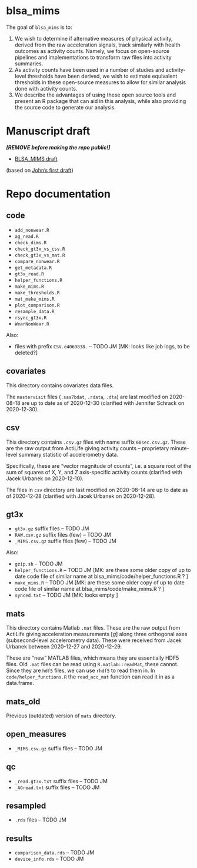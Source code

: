 
<!-- README.md is generated from README.Rmd. Please edit that file -->

# blsa\_mims

<!-- badges: start -->

<!-- badges: end -->

The goal of `blsa_mims` is to:

1.  We wish to determine if alternative measures of physical activity,
    derived from the raw acceleration signals, track similarly with
    health outcomes as activity counts. Namely, we focus on open-source
    pipelines and implementations to transform raw files into activity
    summaries.  
2.  As activity counts have been used in a number of studies and
    activity-level thresholds have been derived, we wish to estimate
    equivalent thresholds in these open-source measures to allow for
    similar analysis done with activity counts.
3.  We describe the advantages of using these open source tools and
    present an R package that can aid in this analysis, while also
    providing the source code to generate our analysis.

# Manuscript draft

***\[REMOVE before making the repo public\!\]***

  - [BLSA\_MIMS
    draft](https://docs.google.com/document/d/1fRP6zrzATz7mky-c44kSXnRAMXghd-DEhVb-YokLtS4/edit#heading=h.icof4utcqehc)

(based on [John’s first
draft](https://docs.google.com/document/d/11ULWQlMqsx4NHarXwDPZHmrTHVNL51ZUNEitQhYVF68/edit?usp=sharing))

# Repo documentation

## code

  - `add_nonwear.R`
  - `ag_read.R`  
  - `check_dims.R`  
  - `check_gt3x_vs_csv.R`
  - `check_gt3x_vs_mat.R`
  - `compare_nonwear.R`
  - `get_metadata.R`
  - `gt3x_read.R`
  - `helper_functions.R`
  - `make_mims.R`
  - `make_thresholds.R`
  - `mat_make_mims.R`
  - `plot_comparison.R`
  - `resample_data.R`
  - `rsync_gt3x.R`
  - `WearNonWear.R`

Also:

  - files with prefix `CSV.e4069838.` – TODO JM \[MK: looks like job
    logs, to be deleted?\]

## covariates

This directory contains covariates data files.

The `mastervisit` files (`.sas7bdat`, `.rdata`, `.dta`) are last
modified on 2020-08-18 are up to date as of 2020-12-30 (clarified with
Jennifer Schrack on 2020-12-30).

## csv

This directory contains `.csv.gz` files with name suffix `60sec.csv.gz`.
These are the raw output from ActiLife giving activity counts –
proprietary minute-level summary statistic of accelerometry data.

Specifically, these are “vector magnitude of counts”, i.e. a square root
of the sum of squares of X, Y, and Z axis-specific activity counts
(clarified with Jacek Urbanek on 2020-12-10).

The files in `csv` directory are last modified on 2020-08-14 are up to
date as of 2020-12-28 (clarified with Jacek Urbanek on 2020-12-28).

## gt3x

  - `gt3x.gz` suffix files – TODO JM
  - `RAW.csv.gz` suffix files (few) – TODO JM
  - `_MIMS.csv.gz` suffix files (few) – TODO JM

Also:

  - `gzip.sh` – TODO JM
  - `helper_functions.R` – TODO JM \[MK: are these some older copy of up
    to date code file of similar name at
    blsa\_mims/code/helper\_functions.R ? \]
  - `make_mims.R` – TODO JM \[MK: are these some older copy of up to
    date code file of similar name at blsa\_mims/code/make\_mims.R ? \]
  - `synced.txt` – TODO JM \[MK: looks empty \]

## mats

This directory contains Matlab `.mat` files. These are the raw output
from ActiLife giving acceleration measurements \[*g*\] along three
orthogonal axes (subsecond-level accelerometry data). These were
received from Jacek Urbanek between 2020-12-27 and 2020-12-29.

These are “new” MATLAB files, which means they are essentially HDF5
files. Old `.mat` files can be read using `R.matlab::readMat`, these
cannot. Since they are `hdf5` files, we can use `rhdf5` to read them in.
In `code/helper_functions.R` the `read_acc_mat` function can read it in
as a data.frame.

## mats\_old

Previous (outdated) version of `mats` directory.

## open\_measures

  - `_MIMS.csv.gz` suffix files – TODO JM

## qc

  - `_read.gt3x.txt` suffix files – TODO JM
  - `_AGread.txt` suffix files – TODO JM

## resampled

  - `.rds` files – TODO JM

## results

  - `comparison_data.rds` – TODO JM
  - `device_info.rds` – TODO JM
